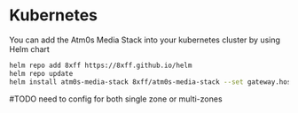 # Kubernetes

You can add the Atm0s Media Stack into your kubernetes cluster by using Helm chart

```bash
helm repo add 8xff https://8xff.github.io/helm
helm repo update
helm install atm0s-media-stack 8xff/atm0s-media-stack --set gateway.host={host}.{example.com} --namespace atm0s-media --create-namespace
```

#TODO need to config for both single zone or multi-zones
